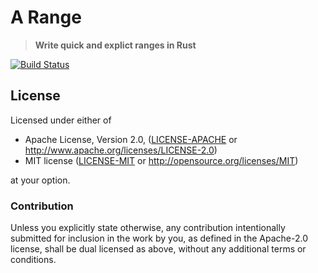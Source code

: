 # A Range

> **Write quick and explict ranges in Rust**

[![Build Status](https://travis-ci.com/killercup/a-range.svg?branch=master)](https://travis-ci.com/killercup/a-range)

## License

Licensed under either of

 * Apache License, Version 2.0, ([LICENSE-APACHE](LICENSE-APACHE) or http://www.apache.org/licenses/LICENSE-2.0)
 * MIT license ([LICENSE-MIT](LICENSE-MIT) or http://opensource.org/licenses/MIT)

at your option.

### Contribution

Unless you explicitly state otherwise, any contribution intentionally
submitted for inclusion in the work by you, as defined in the Apache-2.0
license, shall be dual licensed as above, without any additional terms or
conditions.
